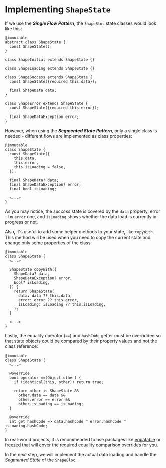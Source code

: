 # Implementing `ShapeState`

If we use the **_Single Flow Pattern_**, the `ShapeBloc` state classes would look like this:

```
@immutable
abstract class ShapeState {
  const ShapeState();
}

class ShapeInitial extends ShapeState {}

class ShapeLoading extends ShapeState {}

class ShapeSuccess extends ShapeState {
  const ShapeState({required this.data});

  final ShapeData data;
}

class ShapeError extends ShapeState {
  const ShapeState({required this.error});

  final ShapeDataException error;
}
```

However, when using the **_Segmented State Pattern_**, only a single class is needed - different flows are implemented as class properties:

```
@immutable
class ShapeState {
  const ShapeState({
    this.data,
    this.error,
    this.isLoading = false,
  });

  final ShapeData? data;
  final ShapeDataException? error;
  final bool isLoading;

  <...>
}
```

As you may notice, the _success_ state is covered by the `data` property, error - by `error` one, and `isLoading` shows whether the data load is currently in progress or not.

Also, it's useful to add some helper methods to your state, like `copyWith`. This method will be used when you need to copy the current state and change only some properties of the class:

```
@immutable
class ShapeState {
  <...>

  ShapeState copyWith({
    ShapeData? data,
    ShapeDataException? error,
    bool? isLoading,
  }) {
    return ShapeState(
      data: data ?? this.data,
      error: error ?? this.error,
      isLoading: isLoading ?? this.isLoading,
    );
  }

  <...>
}
```

Lastly, the equality operator (`==`) and `hashCode` getter must be overridden so that state objects could be compared by their property values and not the class reference:

```
@immutable
class ShapeState {
  <...>

  @override
  bool operator ==(Object other) {
    if (identical(this, other)) return true;

    return other is ShapeState &&
      other.data == data &&
      other.error == error &&
      other.isLoading == isLoading;
  }

  @override
  int get hashCode => data.hashCode ^ error.hashCode ^ isLoading.hashCode;
}
```

In real-world projects, it is recommended to use packages like [equatable](https://pub.dev/packages/equatable) or [freezed](https://pub.dev/packages/freezed) that will cover the required equality comparison overrides for you.

In the next step, we will implement the actual data loading and handle the _Segmented State_ of the `ShapeBloc`.
